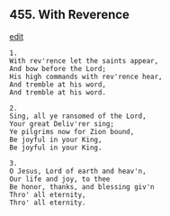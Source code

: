 
## 455.  With Reverence
[edit](https://docs.google.com/document/d/1en8MPYDFxNnHUOkk6EHboAUaSPc_Hem5/edit?mode=html)



    1.
    With rev'rence let the saints appear,
    And bow before the Lord;
    His high commands with rev'rence hear,
    And tremble at his word,
    And tremble at his word.

    2.
    Sing, all ye ransomed of the Lord,
    Your great Deliv'rer sing;
    Ye pilgrims now for Zion bound,
    Be joyful in your King,
    Be joyful in your King.

    3.
    O Jesus, Lord of earth and heav'n,
    Our life and joy, to thee
    Be honor, thanks, and blessing giv'n
    Thro' all eternity,
    Thro' all eternity.
